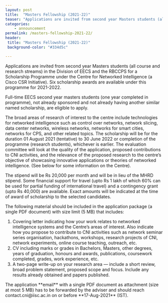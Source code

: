 ```yaml
---
layout: post
title:  "Masters Fellowship (2021-22)"
teaser: "Applications are invited from second year Masters students (all course and research streams) in the Division of EECS and the RBCCPS for a Scholarship Programme under the Centre for Networked Intelligence (a Cisco CSR Initiative).  Six scholarship awards are available under this programme for 2021-2022."
categories:
    - announcement
permalink: /masters-fellowship-2021-22/
header:
 title: "Masters Fellowship (2021-22)"
 background-color: "#334d5c"

---
```

Applications are invited from second year Masters students (all course and research streams) in the Division of EECS and the RBCCPS for a Scholarship Programme under the Centre for Networked Intelligence (a Cisco CSR Initiative).  Six scholarship awards are available under this programme for 2021-2022.

Full-time EECS second year masters students (one year completed in programme), not already sponsored and not already having another similar named scholarship, are eligible to apply.
 
The broad areas of research of interest to the centre include technologies for networked intelligence such as control over networks, network slicing, data center networks, wireless networks, networks for smart cities, networks for CPS, and other related topics. The scholarship will be for the duration 01 August 2021 (tentative) to 30 June 2022 or completion of the programme (research students), whichever is earlier. The evaluation committee will look at the quality of the application, proposed contributions to CNI activities, and the relevance of the proposed research to the centre’s objective of showcasing innovative applications or theories of networked intelligence. (See below for some information on the Centre).
 
The stipend will be Rs 20,000 per month and will be in lieu of the MHRD stipend. Some financial support for travel (upto Rs 1 lakh of which 60% can be used for partial funding of international travel) and a contingency grant (upto Rs 40,000) are available. Exact amounts will be indicated at the time of award of scholarship to the selected candidates.
 
The following material should be included in the application package (a single PDF document) with size limit (5 MB) that includes:
<ol style="list-style-type: decimal;">
    <li>Covering letter indicating how your work relates to networked intelligence systems and the Centre’s areas of interest. Also indicate how you propose to contribute to CNI activities such as network seminar series organisation, hackathons, workshops, research projects of CNI, network experiments, online course teaching, outreach, etc.</li>
    <li>CV including marks or grades in Bachelors, Masters, other degrees, years of graduation, honours and awards, publications, coursework completed, grades, work experience, etc.</li>
    <li>A two-page write-up on your research area — include a short review, broad problem statement, proposed scope and focus. Include any results already obtained and papers published.</li>
</ol>
The application **email** with a single PDF document as attachment (size at most 5 MB) has to be forwarded by the adviser and should reach contact.cni@iisc.ac.in on or before **17-Aug-2021** (IST).
